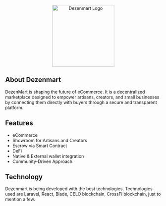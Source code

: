 <p align="center"><a href="https://dezenmart.com" target="_blank"><img src="https://dezenmart.com/assets/images/logo/dezenmart-1.png" width="200" alt="Dezenmart Logo"></a></p>

## About Dezenmart

DezenMart is shaping the future of eCommerce. It is a decentralized marketplace designed to empower artisans, creators, and small businesses by connecting them directly with buyers through a secure and transparent platform.

## Features
- eCommerce
- Showroom for Artisans and Creators
- Escrow via Smart Contract
- DeFi
- Native & External wallet integration
- Community-Driven Approach


## Technology

Dezenmart is being developed with the best technologies. Technologies used are Laravel, React, Blade, CELO blockchain, CrossFi blockchain, just to mention a few.
